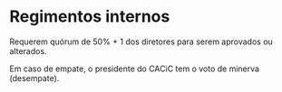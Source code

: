 # Regimentos internos

Requerem quórum de 50% + 1 dos diretores para serem aprovados ou alterados.

Em caso de empate, o presidente do CACiC tem o voto de minerva (desempate).
